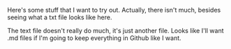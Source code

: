 Here's some stuff that I want to try out.
Actually, there isn't much, besides seeing what a txt file looks like here.

The text file doesn't really do much, it's just another file. Looks like I'll want .md files if I'm going to keep everything in Github like I want.
